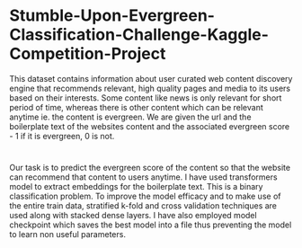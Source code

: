 # Stumble-Upon-Evergreen-Classification-Challenge-Kaggle-Competition-Project

This dataset contains information about user curated web content discovery engine that recommends relevant, high quality pages and media to its users based on their interests. Some content like news is only relevant for short period of time, whereas there is other content which can be relevant anytime ie. the content is evergreen. We are given the url and the boilerplate text of the websites content and the associated evergreen score - 1 if it is evergreen, 0 is not.
#
Our task is to predict the evergreen score of the content so that the website can recommend that content to users anytime. I have used transformers model to extract embeddings for the boilerplate text. This is a binary classification problem. To improve the model efficacy and to make use of the entire train data, stratified k-fold and cross validation techniques are used along with stacked dense layers. I have also employed model checkpoint which saves the best model into a file thus preventing the model to learn non useful parameters.
